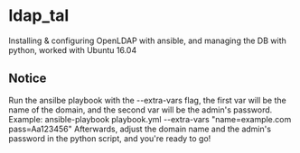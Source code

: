 # ldap_tal

Installing & configuring OpenLDAP with ansible, and managing the DB with python, worked with Ubuntu 16.04

## Notice

Run the ansilbe playbook with the --extra-vars flag, the first var will be the name of the domain, and the second var will be the admin's password.
Example: ansible-playbook playbook.yml --extra-vars "name=example.com pass=Aa123456"
Afterwards, adjust the domain name and the admin's password in the python script, and you're ready to go!